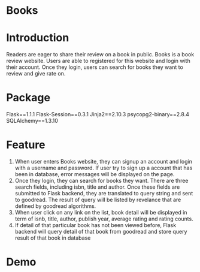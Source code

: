# Books

# Introduction
Readers are eager to share their review on a book in public. Books is a book review website. Users are able to registered for this website and login with their account. Once they login, users can search for books they want to review and give rate on.

# Package
Flask==1.1.1
Flask-Session==0.3.1
Jinja2==2.10.3
psycopg2-binary==2.8.4
SQLAlchemy==1.3.10

# Feature
1. When user enters Books website, they can signup an account and login with a username and password. If user try to sign up a account that has been in database, error messages will be displayed on the page.
2. Once they login, they can search for books they want. There are three search fields, including isbn, title and author. Once these fields are submitted to Flask backend, they are translated to query string and sent to goodread. The result of query will be listed by revelance that are defined by goodread algorithms.
3. When user click on any link on the list, book detail will be displayed in term of isnb, title, author, publish year, average rating and rating counts.
4. If detail of that particular book has not been viewed before, Flask backend will query detail of that book from goodread and store query result of that book in database
# Demo

